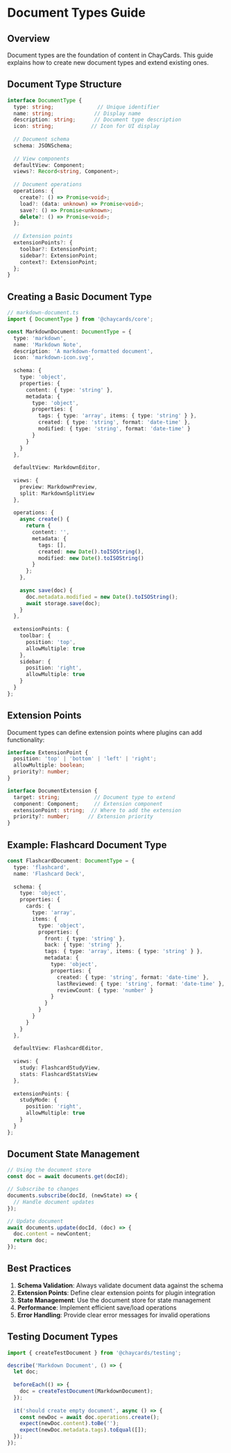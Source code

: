 # Document Types Guide

## Overview
Document types are the foundation of content in ChayCards. This guide explains how to create new document types and extend existing ones.

## Document Type Structure

```typescript
interface DocumentType {
  type: string;              // Unique identifier
  name: string;             // Display name
  description: string;      // Document type description
  icon: string;            // Icon for UI display
  
  // Document schema
  schema: JSONSchema;
  
  // View components
  defaultView: Component;
  views?: Record<string, Component>;
  
  // Document operations
  operations: {
    create?: () => Promise<void>;
    load?: (data: unknown) => Promise<void>;
    save?: () => Promise<unknown>;
    delete?: () => Promise<void>;
  };
  
  // Extension points
  extensionPoints?: {
    toolbar?: ExtensionPoint;
    sidebar?: ExtensionPoint;
    context?: ExtensionPoint;
  };
}
```

## Creating a Basic Document Type

```typescript
// markdown-document.ts
import { DocumentType } from '@chaycards/core';

const MarkdownDocument: DocumentType = {
  type: 'markdown',
  name: 'Markdown Note',
  description: 'A markdown-formatted document',
  icon: 'markdown-icon.svg',
  
  schema: {
    type: 'object',
    properties: {
      content: { type: 'string' },
      metadata: {
        type: 'object',
        properties: {
          tags: { type: 'array', items: { type: 'string' } },
          created: { type: 'string', format: 'date-time' },
          modified: { type: 'string', format: 'date-time' }
        }
      }
    }
  },
  
  defaultView: MarkdownEditor,
  
  views: {
    preview: MarkdownPreview,
    split: MarkdownSplitView
  },
  
  operations: {
    async create() {
      return {
        content: '',
        metadata: {
          tags: [],
          created: new Date().toISOString(),
          modified: new Date().toISOString()
        }
      };
    },
    
    async save(doc) {
      doc.metadata.modified = new Date().toISOString();
      await storage.save(doc);
    }
  },
  
  extensionPoints: {
    toolbar: {
      position: 'top',
      allowMultiple: true
    },
    sidebar: {
      position: 'right',
      allowMultiple: true
    }
  }
};
```

## Extension Points

Document types can define extension points where plugins can add functionality:

```typescript
interface ExtensionPoint {
  position: 'top' | 'bottom' | 'left' | 'right';
  allowMultiple: boolean;
  priority?: number;
}

interface DocumentExtension {
  target: string;           // Document type to extend
  component: Component;     // Extension component
  extensionPoint: string;  // Where to add the extension
  priority?: number;      // Extension priority
}
```

## Example: Flashcard Document Type

```typescript
const FlashcardDocument: DocumentType = {
  type: 'flashcard',
  name: 'Flashcard Deck',
  
  schema: {
    type: 'object',
    properties: {
      cards: {
        type: 'array',
        items: {
          type: 'object',
          properties: {
            front: { type: 'string' },
            back: { type: 'string' },
            tags: { type: 'array', items: { type: 'string' } },
            metadata: {
              type: 'object',
              properties: {
                created: { type: 'string', format: 'date-time' },
                lastReviewed: { type: 'string', format: 'date-time' },
                reviewCount: { type: 'number' }
              }
            }
          }
        }
      }
    }
  },
  
  defaultView: FlashcardEditor,
  
  views: {
    study: FlashcardStudyView,
    stats: FlashcardStatsView
  },
  
  extensionPoints: {
    studyMode: {
      position: 'right',
      allowMultiple: true
    }
  }
};
```

## Document State Management

```typescript
// Using the document store
const doc = await documents.get(docId);

// Subscribe to changes
documents.subscribe(docId, (newState) => {
  // Handle document updates
});

// Update document
await documents.update(docId, (doc) => {
  doc.content = newContent;
  return doc;
});
```

## Best Practices

1. **Schema Validation**: Always validate document data against the schema
2. **Extension Points**: Define clear extension points for plugin integration
3. **State Management**: Use the document store for state management
4. **Performance**: Implement efficient save/load operations
5. **Error Handling**: Provide clear error messages for invalid operations

## Testing Document Types

```typescript
import { createTestDocument } from '@chaycards/testing';

describe('Markdown Document', () => {
  let doc;
  
  beforeEach(() => {
    doc = createTestDocument(MarkdownDocument);
  });
  
  it('should create empty document', async () => {
    const newDoc = await doc.operations.create();
    expect(newDoc.content).toBe('');
    expect(newDoc.metadata.tags).toEqual([]);
  });
});
